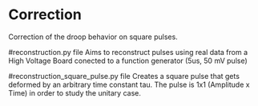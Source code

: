 # Correction
Correction of the droop behavior on square pulses.

#reconstruction.py file
Aims to reconstruct pulses using real data from a High Voltage Board
 conected to a function generator (5us, 50 mV pulse)

#reconstruction_square_pulse.py file
Creates a square pulse that gets deformed by an arbitrary time constant tau.
The pulse is 1x1 (Amplitude x Time) in order to study the unitary case.
